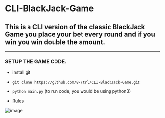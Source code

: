 # CLI-BlackJack-Game
## This is a CLI version of the classic BlackJack Game you place your bet every round and if you win you win double the amount.

--- 
### SETUP THE GAME CODE.

  * install git
  * `git clone https://github.com/8-ctrl/CLI-BlackJack-Game.git`
  * `python main.py` (to run code, you would be using python3) 

* [Rules](https://github.com/8-ctrl/CLI-BlackJack-Game/blob/main/RULES.MD)

![image](https://user-images.githubusercontent.com/81361521/119273595-40191a00-bc29-11eb-9fd6-526a77314bc2.png)
